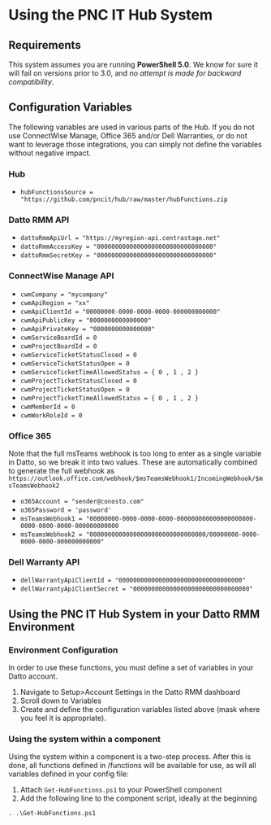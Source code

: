 # Using the PNC IT Hub System
## Requirements
This system assumes you are running **PowerShell 5.0**. We know for sure it will fail on versions prior to 3.0, and *no attempt is made for backward compatibility*.

## Configuration Variables
The following variables are used in various parts of the Hub. If you do not use ConnectWise Manage, Office 365 and/or Dell Warranties, or do not want to leverage those integrations, you can simply not define the variables without negative impact.

### Hub
* `hubFunctionsSource = "https://github.com/pncit/hub/raw/master/hubFunctions.zip`

### Datto RMM API
* `dattoRmmApiUrl = "https://myregion-api.centrastage.net"`
* `dattoRmmAccessKey = "00000000000000000000000000000000"`
* `dattoRmmSecretKey = "00000000000000000000000000000000"`

### ConnectWise Manage API
* `cwmCompany = "mycompany"`
* `cwmApiRegion = "xx"`
* `cwmApiClientId = "00000000-0000-0000-0000-000000000000"`
* `cwmApiPublicKey = "0000000000000000"`
* `cwmApiPrivateKey = "0000000000000000"`
* `cwmServiceBoardId = 0`
* `cwmProjectBoardId = 0`
* `cwmServiceTicketStatusClosed = 0`
* `cwmServiceTicketStatusOpen = 0`
* `cwmServiceTicketTimeAllowedStatus = { 0 , 1 , 2 }`
* `cwmProjectTicketStatusClosed = 0`
* `cwmProjectTicketStatusOpen = 0`
* `cwmProjectTicketTimeAllowedStatus = { 0 , 1 , 2 }`
* `cwmMemberId = 0`
* `cwmWorkRoleId = 0`

### Office 365
Note that the full msTeams webhook is too long to enter as a single variable in Datto, so we break it into two values. These are automatically combined to generate the full webhook as `https://outlook.office.com/webhook/$msTeamsWebhook1/IncomingWebhook/$msTeamsWebhook2`

* `o365Account = "sender@conosto.com"`
* `o365Password = 'password'`
* `msTeamsWebhook1 = "00000000-0000-0000-0000-000000000000000000000-0000-0000-0000-000000000000`
* `msTeamsWebhook2 = "00000000000000000000000000000000/00000000-0000-0000-0000-000000000000"`

### Dell Warranty API
* `dellWarrantyApiClientId = "0000000000000000000000000000000000"`
* `dellWarrantyApiClientSecret = "00000000000000000000000000000000"`

## Using the PNC IT Hub System in your Datto RMM Environment

### Environment Configuration
In order to use these functions, you must define a set of variables in your Datto account. 

1. Navigate to Setup>Account Settings in the Datto RMM dashboard
2. Scroll down to Variables
3. Create and define the configuration variables listed above (mask where you feel it is appropriate). 

### Using the system within a component
Using the system within a component is a two-step process. After this is done, all functions defined in /functions will be available for use, as will all variables defined in your config file:
1. Attach `Get-HubFunctions.ps1` to your PowerShell component
2. Add the following line to the component script, ideally at the beginning
```
. .\Get-HubFunctions.ps1
```